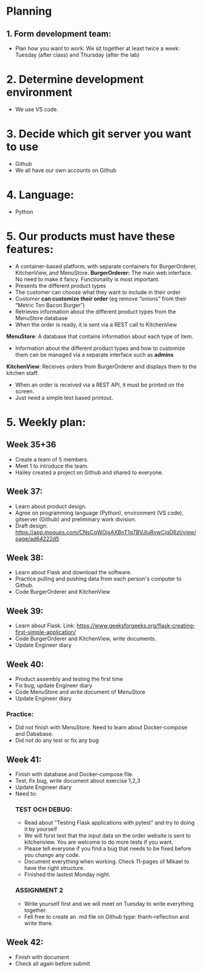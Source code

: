 # Planning
## 1. Form development team:
- Plan how you want to work: We sit together at least twice a week: Tuesday (after class) and Thursday (after the lab)

# 2. Determine development environment
- We use VS code.

# 3. Decide which git server you want to use
- Github
- We all have our own accounts on Github

# 4. Language:
- Python

# 5. Our products must have these features:
- A container-based platform, with separate containers for BurgerOrderer, KitchenView, and MenuStore.
**BurgerOrderer:** The main web interface. No need to make it fancy. Functionality is most important.
- Presents the different product types
- The customer can choose what they want to include in their order
- Customer **can customize their order** (eg remove “onions” from their “Metric Ton Bacon Burger”)
- Retrieves information about the different product types from the MenuStore database
- When the order is ready, it is sent via a REST call to KitchenView

**MenuStore**: A database that contains information about each type of item.
- Information about the different product types and how to customize them can be managed via a separate interface such as **admins**

**KitchenView**: Receives orders from BurgerOrderer and displays them to the kitchen staff.
- When an order is received via a REST API, it must be printed on the screen.
- Just need a simple text based printout.

# 5. Weekly plan:
## Week 35+36
- Create a team of 5 members.
- Meet 1 to introduce the team.
- Hailey created a project on Github and shared to everyone.

## Week 37:
- Learn about product design.
- Agree on programming language (Python), environment (VS code), gitserver (Github) and preliminary work division.
- Draft design:
  <https://app.moqups.com/CNsCqWOjxAXBnT1q7BVJIuRvwCjqD6zl/view/page/ad64222d5>
## Week 38:
- Learn about Flask and download the software.
- Practice pulling and pushing data from each person's computer to Github.
- Code BurgerOrderer and KitchenView

## Week 39:
- Learn about Flask. Link: <https://www.geeksforgeeks.org/flask-creating-first-simple-application/>
- Code BurgerOrderer and KitchenView, write documents.
- Update Engineer diary
## Week 40:
- Product assembly and testing the first time
- Fix bug, update Engineer diary
- Code MenuStore and write document of MenuStore
- Update Engineer diary
### Practice:
- Did not finish with MenuStore. Need to learn about Docker-compose and Dababase.
- Did not do any test or fix any bug
## Week 41:
- Finish with database and Docker-compose file.
- Test, fix bug, write document about exercise 1,2,3
- Update Engineer diary
- Need to:
  ### **TEST OCH DEBUG:**
    + Read about "Testing Flask applications with pytest" and try to doing it by yourself
    + We will forst test that the input data on the order website is sent to kitchenview. You are welcome to do more tests if you want.
    + Please tell everyone if you find a bug that needs to be fixed before you change any code.
    + Document everything when working. Check 11-pages of Mikael to have the right structure.
    + Finished the lastest Monday night.
  ### **ASSIGNMENT 2**
    + Write yourself first and we will meet on Tuesday to write everything together.
    + Fell free to create an .md file on Github type: thanh-reflection and write there.
## Week 42:
- Finish with document
- Check all again before submit

